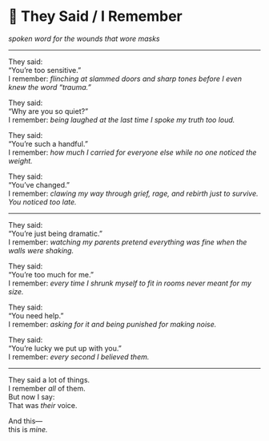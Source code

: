 # 🧠 They Said / I Remember

*spoken word for the wounds that wore masks*

---

They said:  
“You’re too sensitive.”  
I remember: *flinching at slammed doors and sharp tones before I even knew the word “trauma.”*

They said:  
“Why are you so quiet?”  
I remember: *being laughed at the last time I spoke my truth too loud.*

They said:  
“You’re such a handful.”  
I remember: *how much I carried for everyone else while no one noticed the weight.*

They said:  
“You’ve changed.”  
I remember: *clawing my way through grief, rage, and rebirth just to survive. You noticed too late.*

---

They said:  
“You’re just being dramatic.”  
I remember: *watching my parents pretend everything was fine when the walls were shaking.*

They said:  
“You’re too much for me.”  
I remember: *every time I shrunk myself to fit in rooms never meant for my size.*

They said:  
“You need help.”  
I remember: *asking for it and being punished for making noise.*

They said:  
“You’re lucky we put up with you.”  
I remember: *every second I believed them.*

---

They said a lot of things.  
I remember *all* of them.  
But now I say:  
That was *their* voice.

And this—  
this is *mine.*


